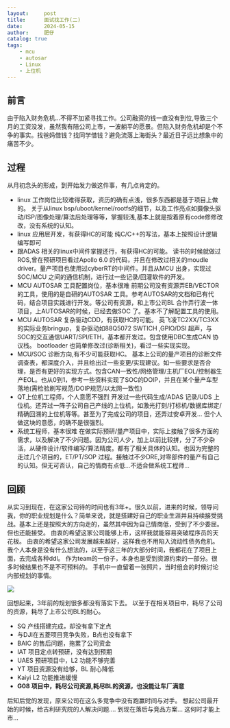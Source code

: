 ```yaml
---
layout:     post
title:      面试找工作(二)
date:       2024-05-15
author:     肥仔
catalog: true
tags:
    - mcu
    - autosar
    - Linux
    - 上位机
--- 
```

## 前言

由于陷入财务危机...不得不加紧寻找工作。公司融资的钱一直没有到位,导致三个月的工资没发，虽然我有陪公司上市，一波躺平的愿景。但陷入财务危机却是个不争的事实。找爸妈借钱？找同学借钱？避免流落上海街头？最近日子远比想象中的痛苦不少。

## 过程


从月初念头的形成，到开始发力做这件事，有几点肯定的。
- linux 工作岗位比较难得获取，资历的确有点浅，很多东西都是基于项目上做的。
关于从linux bsp/uboot/kernel/rootfs的细节，以及工作亮点如摄像头驱动/ISP/图像处理/算法后处理等等，掌握较浅,基本上就是按着原有code修修改改，没有系统的认知。
- linux 应用层开发，有获得HC的可能
纯C/C++的写法，基本上按照设计逻辑编写即可
- 跟ADAS 相关的linux中间件掌握还行，有获得HC的可能。
读书的时候就做过ROS,曾在预研项目看过Apollo 6.0 的代码，并且在修改过相关的moudle driver。量产项目也使用过cyberRT的中间件。并且从MCU 出身，实现过SOC/MCU 之间的通信机制，进行过一些记录/回灌软件的开发。
- MCU AUTOSAR 工具配置岗位，基本很难
前期公司没有资源弄EB/VECTOR 的工具，使用的是自研的AUTOSAR 工具。参考AUTOSAR的文档和已有代码，结合项目实践进行开发。等公司有资源，和上市公司BL 合作弄行波一体项目，上AUTOSAR的时候，已经去做SOC 了。基本不了解配置工具的使用。
- MCU AUTOSAR 复杂驱动CDD，有获取HC的可能。
英飞凌TC2XX/TC3XX的实际业务bringup，复杂驱动如88Q5072 SWTICH ,GPIO/DSI 超声，与SOC的交互通信UART/SPI/ETH，基本都开发过。包含使用DBC生成CAN 协议栈。 bootloader 也简单修改过(诊断相关)，看过一些实现实现。
- MCU/SOC 诊断方向,有不少可能获取HC。
基本上公司的量产项目的诊断文件调查表，都深度介入，并且给出过一些变更/实现建议。如一些要求是否合理，是否有更好的实现方式。包含CAN一致性/网络管理/主机厂EOL/控制器生产EOL。也从0到1，参考一些资料实现了SOC的DOIP，并且在某个量产车型落地(需检验刷写规范/DOIP规范/以太网一致性)
- QT上位机工程师，个人意愿不强烈
开发过一些代码生成/ADAS 记录/UDS 上位机。还弄过一阵子公司自己产线的上位机，如激光打刻/打标机/数据库绑定/精确回溯的上位机等等。甚至为了完成公司的项目，还弄过安卓开发... 但个人做这块的意愿，的确不是很强烈。
- 系统工程师，基本很难
在做实际预研/量产项目中，实际上接触了很多方面的需求，以及解决了不少问题。因为公司人少，加上以前比较拼，分了不少杂活，从硬件设计/软件编写/算法精度。都有了相关具体的认知。也因为完整的走过几个项目的，ET/PT/SOP 过程。接触过不少DRE,对零部件的量产有自己的认知。但无可否认，自己的情商有点低...不适合做系统工程师...

## 回顾
从实习到现在，在这家公司待的时间也有3年+。很久以前，进来的时候，领导问我，你的职业规划是什么？简单来说，就是搭建好自己的职业生涯并且持续接受挑战。基本上还是按照大的方向走的，虽然其中因为自己情商低，受到了不少委屈。但也还能接受。
由衷的希望这家公司能够上市，这样我就能容易突破程序员的天花板。
由衷的希望这家公司发展越来越好，这样我也不用陷入流动性债务危机。
我个人本身是没有什么想法的，以至于这三年的大部分时间，我都花在了项目上面，去完成各种ddl。
作为team的一份子，本身也是受到资源约束的一部分。很多时候结果也不是不可预料的。
手机中一直留着一张照片，当时组会的时候讨论内部规划的事情。

<img src ="https://daniao2017.github.io/img/in_post/杂记/泊车规划.jpg">

回想起来，3年前的规划很多都没有落实下去。
以至于在相关项目中，耗尽了公司的资源，耗尽了上市公司BL的耐心。

- SQ 产线搭建完成，却没有拿下定点
- 与DJI在五菱项目竞争失败，B点也没有拿下
- BAIC 的售后问题，拖累了公司资金
- IAT 项目定点转预研，没有达到预期
- UAES 预研项目中，L2 功能不够完善
- YT 项目资源没有给够，BL 耐心降低
- Kaiyi L2 功能推进缓慢
- **G08 项目中，耗尽公司资源,耗尽BL的资源，也没能让车厂满意**

后知后觉的发现，原来公司在这么多竞争中没有跑赢时间与对手。
想起公司最开始的时候，给吉利研究院的人解决问题....
到现在落后与竞品方案...
这何时才能上市...
